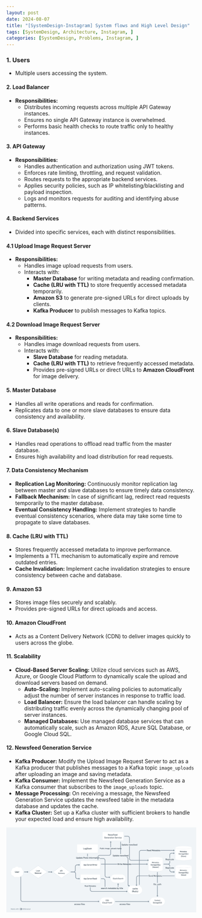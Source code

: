 ```yaml
---
layout: post
date: 2024-08-07
title: "[SystemDesign-Instagram] System flows and High Level Design"
tags: [SystemDesign, Architecture, Instagram, ]
categories: [SystemDesign, Problems, Instagram, ]
---
```



### 1. Users

- Multiple users accessing the system.

#### 2. Load Balancer

- **Responsibilities:**
	- Distributes incoming requests across multiple API Gateway instances.
	- Ensures no single API Gateway instance is overwhelmed.
	- Performs basic health checks to route traffic only to healthy instances.

#### 3. API Gateway

- **Responsibilities:**
	- Handles authentication and authorization using JWT tokens.
	- Enforces rate limiting, throttling, and request validation.
	- Routes requests to the appropriate backend services.
	- Applies security policies, such as IP whitelisting/blacklisting and payload inspection.
	- Logs and monitors requests for auditing and identifying abuse patterns.

#### 4. Backend Services

- Divided into specific services, each with distinct responsibilities.

#### 4.1 Upload Image Request Server

- **Responsibilities:**
	- Handles image upload requests from users.
	- Interacts with:
		- **Master Database** for writing metadata and reading confirmation.
		- **Cache (LRU with TTL)** to store frequently accessed metadata temporarily.
		- **Amazon S3** to generate pre-signed URLs for direct uploads by clients.
		- **Kafka Producer** to publish messages to Kafka topics.

#### 4.2 Download Image Request Server

- **Responsibilities:**
	- Handles image download requests from users.
	- Interacts with:
		- **Slave Database** for reading metadata.
		- **Cache (LRU with TTL)** to retrieve frequently accessed metadata.
		- Provides pre-signed URLs or direct URLs to **Amazon CloudFront** for image delivery.

#### 5. Master Database

- Handles all write operations and reads for confirmation.
- Replicates data to one or more slave databases to ensure data consistency and availability.

#### 6. Slave Database(s)

- Handles read operations to offload read traffic from the master database.
- Ensures high availability and load distribution for read requests.

#### 7. Data Consistency Mechanism

- **Replication Lag Monitoring:** Continuously monitor replication lag between master and slave databases to ensure timely data consistency.
- **Fallback Mechanism:** In case of significant lag, redirect read requests temporarily to the master database.
- **Eventual Consistency Handling:** Implement strategies to handle eventual consistency scenarios, where data may take some time to propagate to slave databases.

#### 8. Cache (LRU with TTL)

- Stores frequently accessed metadata to improve performance.
- Implements a TTL mechanism to automatically expire and remove outdated entries.
- **Cache Invalidation:** Implement cache invalidation strategies to ensure consistency between cache and database.

#### 9. Amazon S3

- Stores image files securely and scalably.
- Provides pre-signed URLs for direct uploads and access.

#### 10. Amazon CloudFront

- Acts as a Content Delivery Network (CDN) to deliver images quickly to users across the globe.

#### 11. Scalability

- **Cloud-Based Server Scaling:** Utilize cloud services such as AWS, Azure, or Google Cloud Platform to dynamically scale the upload and download servers based on demand.
	- **Auto-Scaling:** Implement auto-scaling policies to automatically adjust the number of server instances in response to traffic load.
	- **Load Balancer:** Ensure the load balancer can handle scaling by distributing traffic evenly across the dynamically changing pool of server instances.
	- **Managed Databases:** Use managed database services that can automatically scale, such as Amazon RDS, Azure SQL Database, or Google Cloud SQL.

#### 12. Newsfeed Generation Service

- **Kafka Producer:** Modify the Upload Image Request Server to act as a Kafka producer that publishes messages to a Kafka topic `image_uploads` after uploading an image and saving metadata.
- **Kafka Consumer:** Implement the Newsfeed Generation Service as a Kafka consumer that subscribes to the `image_uploads` topic.
- **Message Processing:** On receiving a message, the Newsfeed Generation Service updates the newsfeed table in the metadata database and updates the cache.
- **Kafka Cluster:** Set up a Kafka cluster with sufficient brokers to handle your expected load and ensure high availability.

![0](/assets/img/2024-08-07-[SystemDesign-Instagram]-System-flows-and-High-Level-Design.md/0.png)

